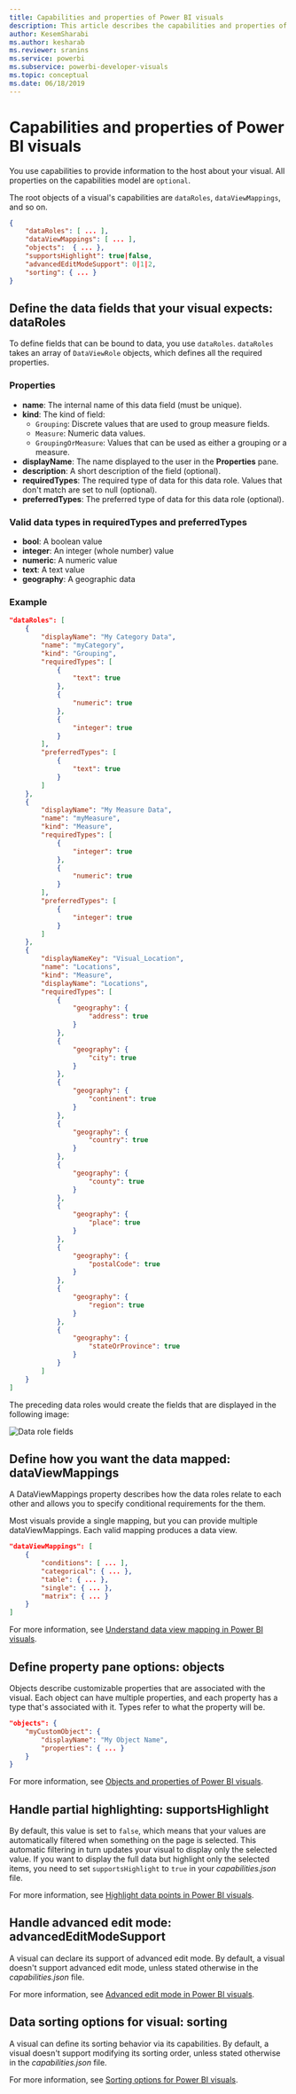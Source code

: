 ```yaml
---
title: Capabilities and properties of Power BI visuals
description: This article describes the capabilities and properties of Power BI visuals.
author: KesemSharabi
ms.author: kesharab
ms.reviewer: sranins
ms.service: powerbi
ms.subservice: powerbi-developer-visuals
ms.topic: conceptual
ms.date: 06/18/2019
---
```


# Capabilities and properties of Power BI visuals 

You use capabilities to provide information to the host about your visual. All properties on the capabilities model are `optional`.

The root objects of a visual's capabilities are `dataRoles`, `dataViewMappings`, and so on.

```json
{
    "dataRoles": [ ... ],
    "dataViewMappings": [ ... ],
    "objects":  { ... },
    "supportsHighlight": true|false,
    "advancedEditModeSupport": 0|1|2,
    "sorting": { ... }
}

```

## Define the data fields that your visual expects: dataRoles

To define fields that can be bound to data, you use `dataRoles`. `dataRoles` takes an array of `DataViewRole` objects, which defines all the required properties.

### Properties

* **name**: The internal name of this data field (must be unique).
* **kind**: The kind of field:
    * `Grouping`: Discrete values that are used to group measure fields.
    * `Measure`: Numeric data values.
    * `GroupingOrMeasure`: Values that can be used as either a grouping or a measure.
* **displayName**: The name displayed to the user in the **Properties** pane.
* **description**: A short description of the field (optional).
* **requiredTypes**: The required type of data for this data role. Values that don't match are set to null (optional).
* **preferredTypes**: The preferred type of data for this data role (optional).

### Valid data types in requiredTypes and preferredTypes

* **bool**: A boolean value
* **integer**: An integer (whole number) value
* **numeric**: A numeric value
* **text**: A text value
* **geography**: A geographic data

### Example

```json
"dataRoles": [
    {
        "displayName": "My Category Data",
        "name": "myCategory",
        "kind": "Grouping",
        "requiredTypes": [
            {
                "text": true
            },
            {
                "numeric": true
            },
            {
                "integer": true
            }
        ],
        "preferredTypes": [
            {
                "text": true
            }
        ]
    },
    {
        "displayName": "My Measure Data",
        "name": "myMeasure",
        "kind": "Measure",
        "requiredTypes": [
            {
                "integer": true
            },
            {
                "numeric": true
            }
        ],
        "preferredTypes": [
            {
                "integer": true
            }
        ]
    },
    {
        "displayNameKey": "Visual_Location",
        "name": "Locations",
        "kind": "Measure",
        "displayName": "Locations",
        "requiredTypes": [
            {
                "geography": {
                    "address": true
                }
            },
            {
                "geography": {
                    "city": true
                }
            },
            {
                "geography": {
                    "continent": true
                }
            },
            {
                "geography": {
                    "country": true
                }
            },
            {
                "geography": {
                    "county": true
                }
            },
            {
                "geography": {
                    "place": true
                }
            },
            {
                "geography": {
                    "postalCode": true
                }
            },
            {
                "geography": {
                    "region": true
                }
            },
            {
                "geography": {
                    "stateOrProvince": true
                }
            }
        ]
    }
]
```

The preceding data roles would create the fields that are displayed in the following image:

![Data role fields](media/capabilities/data-role-display.png)

## Define how you want the data mapped: dataViewMappings

A DataViewMappings property describes how the data roles relate to each other and allows you to specify conditional requirements for the them.

Most visuals provide a single mapping, but you can provide multiple dataViewMappings. Each valid mapping produces a data view. 

```json
"dataViewMappings": [
    {
        "conditions": [ ... ],
        "categorical": { ... },
        "table": { ... },
        "single": { ... },
        "matrix": { ... }
    }
]
```

For more information, see [Understand data view mapping in Power BI visuals](dataview-mappings.md).

## Define property pane options: objects

Objects describe customizable properties that are associated with the visual. Each object can have multiple properties, and each property has a type that's associated with it. Types refer to what the property will be. 

```json
"objects": {
    "myCustomObject": {
        "displayName": "My Object Name",
        "properties": { ... }
    }
}
```

For more information, see [Objects and properties of Power BI visuals](objects-properties.md).

## Handle partial highlighting: supportsHighlight

By default, this value is set to `false`, which means that your values are automatically filtered when something on the page is selected. This automatic filtering in turn updates your visual to display only the selected value. If you want to display the full data but highlight only the selected items, you need to set `supportsHighlight` to `true` in your *capabilities.json* file.

For more information, see [Highlight data points in Power BI visuals](highlight.md).

## Handle advanced edit mode: advancedEditModeSupport

A visual can declare its support of advanced edit mode. By default, a visual doesn't support advanced edit mode, unless stated otherwise in the *capabilities.json* file.

For more information, see [Advanced edit mode in Power BI visuals](advanced-edit-mode.md).

## Data sorting options for visual: sorting

A visual can define its sorting behavior via its capabilities. By default, a visual doesn't support modifying its sorting order, unless stated otherwise in the *capabilities.json* file.

For more information, see [Sorting options for Power BI visuals](sort-options.md).
